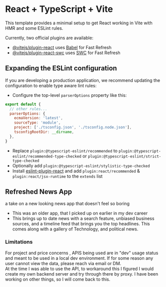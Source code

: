 # React + TypeScript + Vite

This template provides a minimal setup to get React working in Vite with HMR and some ESLint rules.

Currently, two official plugins are available:

- [@vitejs/plugin-react](https://github.com/vitejs/vite-plugin-react/blob/main/packages/plugin-react/README.md) uses [Babel](https://babeljs.io/) for Fast Refresh
- [@vitejs/plugin-react-swc](https://github.com/vitejs/vite-plugin-react-swc) uses [SWC](https://swc.rs/) for Fast Refresh

## Expanding the ESLint configuration

If you are developing a production application, we recommend updating the configuration to enable type aware lint rules:

- Configure the top-level `parserOptions` property like this:

```js
export default {
  // other rules...
  parserOptions: {
    ecmaVersion: 'latest',
    sourceType: 'module',
    project: ['./tsconfig.json', './tsconfig.node.json'],
    tsconfigRootDir: __dirname,
  },
}
```

- Replace `plugin:@typescript-eslint/recommended` to `plugin:@typescript-eslint/recommended-type-checked` or `plugin:@typescript-eslint/strict-type-checked`
- Optionally add `plugin:@typescript-eslint/stylistic-type-checked`
- Install [eslint-plugin-react](https://github.com/jsx-eslint/eslint-plugin-react) and add `plugin:react/recommended` & `plugin:react/jsx-runtime` to the `extends` list
## Refreshed News App
a take on a new looking news app that doesn't feel so boring 
- This was an older app, that I picked up on earlier in my dev career
- This brings up to date news with a search feature, unbiased business sources, and a timeline feed that brings you the top headlines. This comes along with a gallery of Technology, and political news. 
### Limitations ###
For project and price concerns , APIS being used are in "dev" usage status and meant to be used in a local dev environment. 
If for some reason any user cannot view the data, please reach via email or DM.  
At the time I was able to use the API, to workaround this I figured I would create my own backend server and try through there by proxy. I have been working on other things, 
so I will come back to this. 
